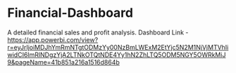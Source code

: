 # Financial-Dashboard
A detailed financial sales and profit analysis.
Dashboard Link - https://app.powerbi.com/view?r=eyJrIjoiMDJhYmRmNTgtODMzYy00NzBmLWExM2EtYjc5N2M1NjVjMTVhIiwidCI6ImRlNDgzYjA2LTNkOTQtNDE4Yy1hN2ZhLTQ5ODM5NGY5OWRkMiJ9&pageName=41b851a216a1516d864b
